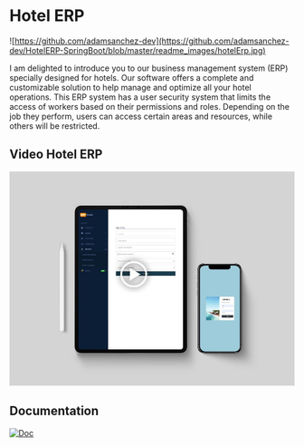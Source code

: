 # Hotel ERP

![https://github.com/adamsanchez-dev](https://github.com/adamsanchez-dev/HotelERP-SpringBoot/blob/master/readme_images/hotelErp.jpg)

I am delighted to introduce you to our business management system (ERP) specially designed for hotels. Our software offers a complete and customizable solution to help manage and optimize all your hotel operations. This ERP system has a user security system that limits the access of workers based on their permissions and roles. Depending on the job they perform, users can access certain areas and resources, while others will be restricted.

## Video Hotel ERP
[![HotelErpVideo](https://github.com/adamsanchez-dev/HotelERP-SpringBoot/blob/master/readme_images/videoHotelErp.jpg)](https://www.youtube.com/watch?v=wy2oUR686r0&ab_channel=AlejandroGonz%C3%A1lezEspejo)

## Documentation

[![Doc](https://img.shields.io/badge/DOC-2496ED?style=for-the-badge&logo=microsoftword&logoColor=white&labelColor=101010)](https://docs.google.com/document/d/1bUDZDz2CETTRdBgvvsMG7kdFFDxuPzInAPW-Gsu5ra4/edit?usp=sharing)
